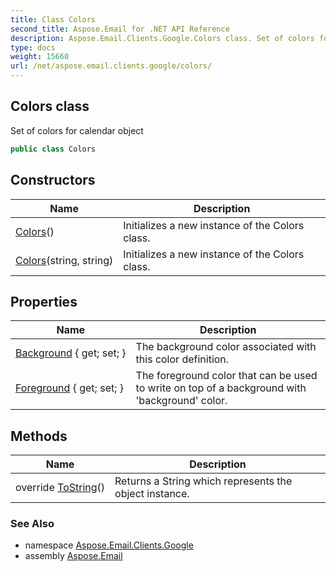 ```yaml
---
title: Class Colors
second_title: Aspose.Email for .NET API Reference
description: Aspose.Email.Clients.Google.Colors class. Set of colors for calendar object
type: docs
weight: 15660
url: /net/aspose.email.clients.google/colors/
---
```

## Colors class

Set of colors for calendar object

```csharp
public class Colors
```

## Constructors

| Name | Description |
| --- | --- |
| [Colors](colors/#constructor)() | Initializes a new instance of the Colors class. |
| [Colors](colors/#constructor_1)(string, string) | Initializes a new instance of the Colors class. |

## Properties

| Name | Description |
| --- | --- |
| [Background](../../aspose.email.clients.google/colors/background/) { get; set; } | The background color associated with this color definition. |
| [Foreground](../../aspose.email.clients.google/colors/foreground/) { get; set; } | The foreground color that can be used to write on top of a background with 'background' color. |

## Methods

| Name | Description |
| --- | --- |
| override [ToString](../../aspose.email.clients.google/colors/tostring/)() | Returns a String which represents the object instance. |

### See Also

* namespace [Aspose.Email.Clients.Google](../../aspose.email.clients.google/)
* assembly [Aspose.Email](../../)


